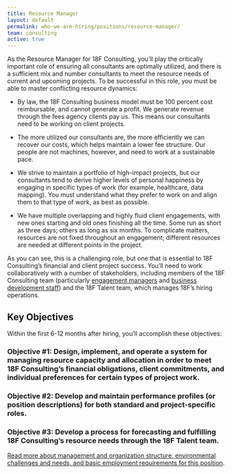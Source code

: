 ```yaml
---
title: Resource Manager
layout: default
permalink: who-we-are-hiring/positions/resource-manager/
team: consulting
active: true
---
```

As the Resource Manager for 18F Consulting, you’ll play the critically important role of ensuring all consultants are optimally utilized, and there is a sufficient mix and number consultants to meet the resource needs of current and upcoming projects. To be successful in this role, you must be able to master conflicting resource dynamics:

-   By law, the 18F Consulting business model must be 100 percent cost reimbursable, and cannot generate a profit. We generate revenue through the fees agency clients pay us. This means our consultants need to be working on client projects.

-   The more utilized our consultants are, the more efficiently we can recover our costs, which helps maintain a lower fee structure. Our people are not machines, however, and need to work at a sustainable pace.

-   We strive to maintain a portfolio of high-impact projects, but our consultants tend to derive higher levels of personal happiness by engaging in specific types of work (for example, healthcare, data mapping). You must understand what they prefer to work on and align them to that type of work, as best as possible.

-   We have multiple overlapping and highly fluid client engagements, with new ones starting and old ones finishing all the time. Some run as short as three days; others as long as six months. To complicate matters, resources are not fixed throughout an engagement; different resources are needed at different points in the project.

As you can see, this is a challenging role, but one that is essential to 18F Consulting’s financial and client project success. 
You’ll need to work collaboratively with a number of stakeholders, including members of the 18F Consulting team (particularly [engagement managers](https://pages.18f.gov/joining-18f/who-we-are-hiring/positions/engagement-manager/) and [business development staff](https://pages.18f.gov/joining-18f/who-we-are-hiring/positions/director-of-biz-dev-and-products/)) and the 18F Talent team, which manages 18F’s hiring operations.

## Key Objectives

Within the first 6-12 months after hiring, you’ll accomplish these objectives:

### Objective \#1: Design, implement, and operate a system for managing resource capacity and allocation in order to meet 18F Consulting’s financial obligations, client commitments, and individual preferences for certain types of project work.

### Objective \#2: Develop and maintain performance profiles (or position descriptions) for both standard and project-specific roles.

### Objective \#3: Develop a process for forecasting and fulfilling 18F Consulting’s resource needs through the 18F Talent team.

[Read more about management and organization structure, environmental
challenges and needs, and basic employment requirements for this
position](https://pages.18f.gov/joining-18f/who-we-are-hiring/positions/18f-consulting/).

